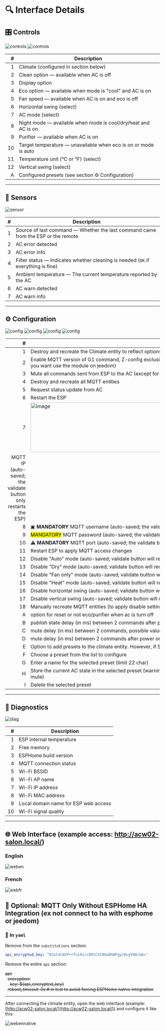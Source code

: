 # 🔍 Interface Details

## 🎛️ Controls

![controls](images/controles.PNG)
![controls](images/presetUsage.PNG)

| #  | Description |
|---:|-------------|
| 1  | Climate (configured in section below) |
| 2  | Clean option — available when AC is off |
| 3  | Display option |
| 4  | Eco option — available when mode is "cool" and AC is on |
| 5  | Fan speed — available when AC is on and eco is off |
| 6  | Horizontal swing (select) |
| 7  | AC mode (select) |
| 8  | Night mode — available when mode is cool/dry/heat and AC is on |
| 9  | Purifier — available when AC is on |
| 10 | Target temperature — unavailable when eco is on or mode is auto |
| 11 | Temperature unit (°C or °F) (select) |
| 12 | Vertical swing (select) |
|  A | Configured presets (see section ⚙️ Configuration) |

---

## 📡 Sensors

![sensor](images/sensor2.PNG)

| #  | Description |
|---:|-------------|
| 1  | Source of last command — Whether the last command came from the ESP or the remote |
| 2  | AC error detected |
| 3  | AC error info |
| 4  | Filter status — Indicates whether cleaning is needed (`OK` if everything is fine) |
| 5  | Ambient temperature — The current temperature reported by the AC |
| 6  | AC warn detected |
| 7  | AC warn info |

---

## ⚙️ Configuration

![config](images/config.PNG)
![config](images/resetECOPurifierACOFF2.PNG)
![config](images/z-cmd2.PNG)
![config](images/presetConfig.PNG)

| #  | Description |
|---:|-------------|
| 1  | Destroy and recreate the Climate entity to reflect options like eco |
| 2  | Enable MQTT version of G1 command, Z-config exclusion and diagnostic (useful if not using ESPHome integration in Home Assistant, or if you want use the module on jeedom) |
| 3  | Mute all commands sent from ESP to the AC (except for clean action) |
| 4  | Destroy and recreate all MQTT entities |
| 5  | Request status update from AC |
| 6  | Restart the ESP |
| 7  | <img width="1049" height="162" alt="image" src="https://github.com/user-attachments/assets/f731fcd2-ad90-4f2b-82a5-8119e8ec1275" />
  MQTT IP (auto-saved; the validate button only restarts the ESP) |
| 8  | ▣ **MANDATORY**  MQTT username (auto-saved; the validate button only restarts the ESP) |
| 9  | <mark>MANDATORY</mark>  MQTT password (auto-saved; the validate button only restarts the ESP) |
| 10 | **⚠️ MANDATORY**  MQTT port (auto-saved; the validate button only restarts the ESP) |
| 11 | Restart ESP to apply MQTT access changes |
| 12 | Disable "Auto" mode (auto-saved; validate button will recreate MQTT entities) |
| 13 | Disable "Dry" mode (auto-saved; validate button will recreate MQTT entities) |
| 14 | Disable "Fan only" mode (auto-saved; validate button will recreate MQTT entities) |
| 15 | Disable "Heat" mode (auto-saved; validate button will recreate MQTT entities) |
| 16 | Disable horizontal swing (auto-saved; validate button will recreate MQTT entities) |
| 17 | Disable vertical swing (auto-saved; validate button will recreate MQTT entities) |
| 18 | Manually recreate MQTT entities (to apply disable settings) |
| A  | option for reset or not eco/purifier when ac is turn off |
| B  | publish state delay (in ms) between 2 commands after power on, possible value [0-1000] (max 1s), 0 to disable this feature |
| C  | mute delay (in ms) between 2 commands, possible value [0-60000] (max 60s), 0 to disable this feature |
| D  | mute delay (in ms) between 2 commands after power on, possible value [0-60000] (max 60s), 0 to disable this feature |
| E  | Option to add presets to the climate entity. However, if Swing H is also enabled in the climate entity, it will be disabled |
| F  | Choose a preset from the list to configure |
| G  | Enter a name for the selected preset (limit 22 char) |
| H  | Store the current AC state in the selected preset (warning: if the mute option is enabled, the preset will be saved as muted without enabling mute) |
| I  | Delete the selected preset |

---

## 🧪 Diagnostics

![diag](images/diag.PNG)

| #  | Description |
|---:|-------------|
| 1  | ESP internal temperature |
| 2  | Free memory |
| 3  | ESPHome build version |
| 4  | MQTT connection status |
| 5  | Wi-Fi BSSID |
| 6  | Wi-Fi AP name |
| 7  | Wi-Fi IP address |
| 8  | Wi-Fi MAC address |
| 9  | Local domain name for ESP web access |
| 10 | Wi-Fi signal quality |

---

## 🌐 Web Interface (example access: http://acw02-salon.local/)

### English

![weben](images/EN-WEB.PNG)

### French

![webfr](images/FR-WEB.PNG)


## 🧩 Optional: MQTT Only Without ESPHome HA Integration (ex not connect to ha with esphome or jeedom)

### 📄 In `yaml`

Remove from the `substitutions` section:

```yaml
api_encrypted_key: "D2oldc0VP++fni6src89tCSC0UwBhNPgyc8vgYN8/mA="
```

Remove the entire `api` section:


~~api:~~  
&nbsp;&nbsp;~~encryption:~~  
&nbsp;&nbsp;&nbsp;&nbsp;~~key: ${api_encrypted_key}~~  
&nbsp;&nbsp;~~reboot_timeout: 0s # in test to avoid forcing ESPHome native integration~~

---

After connecting the climate entity, open the web interface (example: [http://acw02-salon.local/](http://acw02-salon.local/)) and configure it like this:

![webennative](images/EN-WEB-without-esphome-native.PNG)

